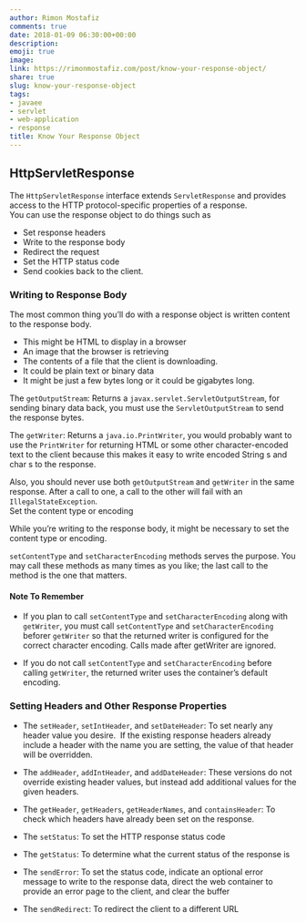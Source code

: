 ```yaml
---
author: Rimon Mostafiz
comments: true
date: 2018-01-09 06:30:00+00:00
description:
emoji: true
image:
link: https://rimonmostafiz.com/post/know-your-response-object/
share: true
slug: know-your-response-object
tags:
- javaee
- servlet
- web-application
- response
title: Know Your Response Object
---
```


## HttpServletResponse
The `HttpServletResponse` interface extends `ServletResponse` and provides access to the HTTP protocol-specific properties of a response.<br>
You can use the response object to do things such as

  * Set response headers
  * Write to the response body
  * Redirect the request
  * Set the HTTP status code
  * Send cookies back to the client.

### Writing to Response Body
The most common thing you’ll do with a response object is written content to the response body.

  * This might be HTML to display in a browser
  * An image that the browser is retrieving
  * The contents of a file that the client is downloading.
  * It could be plain text or binary data
  * It might be just a few bytes long or it could be gigabytes long.

The `getOutputStream`: Returns a `javax.servlet.ServletOutputStream`, for sending binary data back, you must use the `ServletOutputStream` to send the response bytes.

The `getWriter`: Returns a `java.io.PrintWriter`, you would probably want to use the `PrintWriter` for returning HTML or some other character-encoded text to the client because this makes it easy to write encoded String s and char s to the response.

Also, you should never use both `getOutputStream` and `getWriter` in the same response. After a call to one, a call to the other will fail with an `IllegalStateException`.<br>
Set the content type or encoding

While you’re writing to the response body, it might be necessary to set the content type or encoding.

`setContentType` and `setCharacterEncoding` methods serves the purpose. You may call these methods as many times as you like; the last call to the method is the one that matters.

#### Note To Remember
  * If you plan to call `setContentType` and `setCharacterEncoding` along with `getWriter`, you must call `setContentType` and `setCharacterEncoding` beforer `getWriter` so that the returned writer is configured for the correct character encoding. Calls made after getWriter are ignored.

  * If you do not call `setContentType` and `setCharacterEncoding` before calling `getWriter`, the returned writer uses the container’s default encoding.

### Setting Headers and Other Response Properties
  * The `setHeader`, `setIntHeader`, and `setDateHeader`: To set nearly any header value you desire.  If the existing response headers already include a header with the name you are setting, the value of that header will be overridden.

  * The `addHeader`, `addIntHeader`, and `addDateHeader`: These versions do not override existing header values, but instead add additional values for the given headers.
  * The `getHeader`, `getHeaders`, `getHeaderNames`, and `containsHeader`: To check which headers have already been set on the response.

  * The `setStatus`: To set the HTTP response status code

  * The `getStatus`: To determine what the current status of the response is

  * The `sendError`: To set the status code, indicate an optional error message to write to the response data, direct the web container to provide an error page to the client, and clear the buffer

  * The `sendRedirect`: To redirect the client to a different URL
